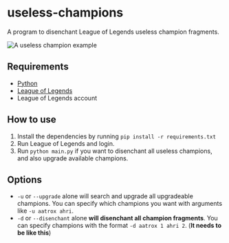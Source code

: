 # useless-champions
A program to disenchant League of Legends useless champion fragments.

![A useless champion example](https://images.contentstack.io/v3/assets/blt187521ff0727be24/blt21051e981c6ebb3f/60ee1226730ed71c59413b01/sona-color-splash.jpg)

## Requirements
- [Python](https://www.python.org/downloads/)
- [League of Legends](https://www.leagueoflegends.com/)
- League of Legends account

## How to use
1. Install the dependencies by running `pip install -r requirements.txt`
2. Run League of Legends and login.
3. Run `python main.py` if you want to disenchant all useless champions, and also upgrade available champions.

## Options
- `-u` or `--upgrade` alone will search and upgrade all upgradeable champions. You can specify which champions you want with arguments like `-u aatrox ahri`.
- `-d` or `--disenchant` alone **will disenchant all champion fragments**. You can specify champions with the format `-d aatrox 1 ahri 2`. (**It needs to be like this**)
